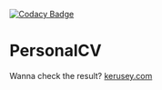[![Codacy Badge](https://app.codacy.com/project/badge/Grade/39eb43a1134a40df98da63a01357259c)](https://www.codacy.com/gh/kerusey/PersonalCV/dashboard?utm_source=github.com&amp;utm_medium=referral&amp;utm_content=kerusey/PersonalCV&amp;utm_campaign=Badge_Grade)
# PersonalCV

Wanna check the result? [kerusey.com](http://kerusey.com/)
